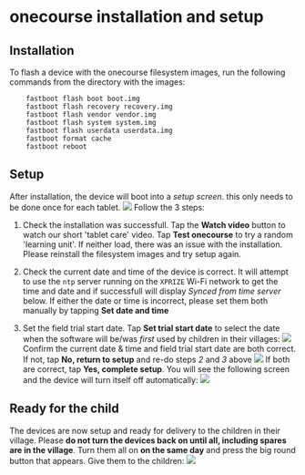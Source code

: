 # onecourse installation and setup

## Installation
To flash a device with the onecourse filesystem images, run the following commands from the directory with the images:


        fastboot flash boot boot.img
        fastboot flash recovery recovery.img
        fastboot flash vendor vendor.img
        fastboot flash system system.img
        fastboot flash userdata userdata.img
        fastboot format cache
        fastboot reboot



## Setup
After installation, the device will boot into a _setup screen_. this only needs to be done once for each tablet. ![](https://onebillion.org/img/xprize/setup-ss/screen1.png) Follow the 3 steps:

1. Check the installation was successfull. Tap the **Watch video** button to watch our short 'tablet care' video. Tap **Test onecourse** to try a random 'learning unit'. If neither load, there was an issue with the installation. Please reinstall the filesystem images and try setup again.

2. Check the current date and time of the device is correct. It will attempt to use the `ntp` server running on the `XPRIZE` Wi-Fi network to get the time and date and if successfull will display _Synced from time server_ below. If either the date or time is incorrect, please set them both manually by tapping **Set date and time**

3. Set the field trial start date. Tap **Set trial start date** to select the date when the software will be/was *first* used by children in their villages: ![](https://onebillion.org/img/xprize/setup-ss/screen2.png) Confirm the current date & time and field trial start date are both correct. If not, tap **No, return to setup** and re-do steps _2_ and _3_ above ![](https://onebillion.org/img/xprize/setup-ss/screen3.png) If both are correct, tap **Yes, complete setup**. You will see the following screen and the device will turn itself off automatically: ![](https://onebillion.org/img/xprize/setup-ss/screen4.png)


## Ready for the child
The devices are now setup and ready for delivery to the children in their village. Please **do not turn the devices back on until all, including spares are in the village**. Turn them all on **on the same day** and press the big round button that appears. Give them to the children:
![](https://onebillion.org/img/xprize/setup-ss/screen5.png)
